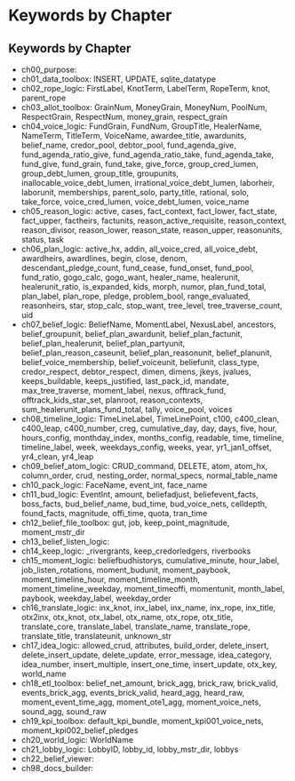 # Keywords by Chapter

## Keywords by Chapter
- ch00_purpose: 
- ch01_data_toolbox: INSERT, UPDATE, sqlite_datatype
- ch02_rope_logic: FirstLabel, KnotTerm, LabelTerm, RopeTerm, knot, parent_rope
- ch03_allot_toolbox: GrainNum, MoneyGrain, MoneyNum, PoolNum, RespectGrain, RespectNum, money_grain, respect_grain
- ch04_voice_logic: FundGrain, FundNum, GroupTitle, HealerName, NameTerm, TitleTerm, VoiceName, awardee_title, awardunits, belief_name, credor_pool, debtor_pool, fund_agenda_give, fund_agenda_ratio_give, fund_agenda_ratio_take, fund_agenda_take, fund_give, fund_grain, fund_take, give_force, group_cred_lumen, group_debt_lumen, group_title, groupunits, inallocable_voice_debt_lumen, irrational_voice_debt_lumen, laborheir, laborunit, memberships, parent_solo, party_title, rational, solo, take_force, voice_cred_lumen, voice_debt_lumen, voice_name
- ch05_reason_logic: active, cases, fact_context, fact_lower, fact_state, fact_upper, factheirs, factunits, reason_active_requisite, reason_context, reason_divisor, reason_lower, reason_state, reason_upper, reasonunits, status, task
- ch06_plan_logic: active_hx, addin, all_voice_cred, all_voice_debt, awardheirs, awardlines, begin, close, denom, descendant_pledge_count, fund_cease, fund_onset, fund_pool, fund_ratio, gogo_calc, gogo_want, healer_name, healerunit, healerunit_ratio, is_expanded, kids, morph, numor, plan_fund_total, plan_label, plan_rope, pledge, problem_bool, range_evaluated, reasonheirs, star, stop_calc, stop_want, tree_level, tree_traverse_count, uid
- ch07_belief_logic: BeliefName, MomentLabel, NexusLabel, ancestors, belief_groupunit, belief_plan_awardunit, belief_plan_factunit, belief_plan_healerunit, belief_plan_partyunit, belief_plan_reason_caseunit, belief_plan_reasonunit, belief_planunit, belief_voice_membership, belief_voiceunit, beliefunit, class_type, credor_respect, debtor_respect, dimen, dimens, jkeys, jvalues, keeps_buildable, keeps_justified, last_pack_id, mandate, max_tree_traverse, moment_label, nexus, offtrack_fund, offtrack_kids_star_set, planroot, reason_contexts, sum_healerunit_plans_fund_total, tally, voice_pool, voices
- ch08_timeline_logic: TimeLineLabel, TimeLinePoint, c100, c400_clean, c400_leap, c400_number, creg, cumulative_day, day, days, five, hour, hours_config, monthday_index, months_config, readable, time, timeline, timeline_label, week, weekdays_config, weeks, year, yr1_jan1_offset, yr4_clean, yr4_leap
- ch09_belief_atom_logic: CRUD_command, DELETE, atom, atom_hx, column_order, crud, nesting_order, normal_specs, normal_table_name
- ch10_pack_logic: FaceName, event_int, face_name
- ch11_bud_logic: EventInt, amount, beliefadjust, beliefevent_facts, boss_facts, bud_belief_name, bud_time, bud_voice_nets, celldepth, found_facts, magnitude, offi_time, quota, tran_time
- ch12_belief_file_toolbox: gut, job, keep_point_magnitude, moment_mstr_dir
- ch13_belief_listen_logic: 
- ch14_keep_logic: _rivergrants, keep_credorledgers, riverbooks
- ch15_moment_logic: beliefbudhistorys, cumulative_minute, hour_label, job_listen_rotations, moment_budunit, moment_paybook, moment_timeline_hour, moment_timeline_month, moment_timeline_weekday, moment_timeoffi, momentunit, month_label, paybook, weekday_label, weekday_order
- ch16_translate_logic: inx_knot, inx_label, inx_name, inx_rope, inx_title, otx2inx, otx_knot, otx_label, otx_name, otx_rope, otx_title, translate_core, translate_label, translate_name, translate_rope, translate_title, translateunit, unknown_str
- ch17_idea_logic: allowed_crud, attributes, build_order, delete_insert, delete_insert_update, delete_update, error_message, idea_category, idea_number, insert_multiple, insert_one_time, insert_update, otx_key, world_name
- ch18_etl_toolbox: belief_net_amount, brick_agg, brick_raw, brick_valid, events_brick_agg, events_brick_valid, heard_agg, heard_raw, moment_event_time_agg, moment_ote1_agg, moment_voice_nets, sound_agg, sound_raw
- ch19_kpi_toolbox: default_kpi_bundle, moment_kpi001_voice_nets, moment_kpi002_belief_pledges
- ch20_world_logic: WorldName
- ch21_lobby_logic: LobbyID, lobby_id, lobby_mstr_dir, lobbys
- ch22_belief_viewer: 
- ch98_docs_builder: 